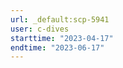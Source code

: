 ```yaml
---
url: _default:scp-5941
user: c-dives
starttime: "2023-04-17"
endtime: "2023-06-17"
---
```

<reserve />
